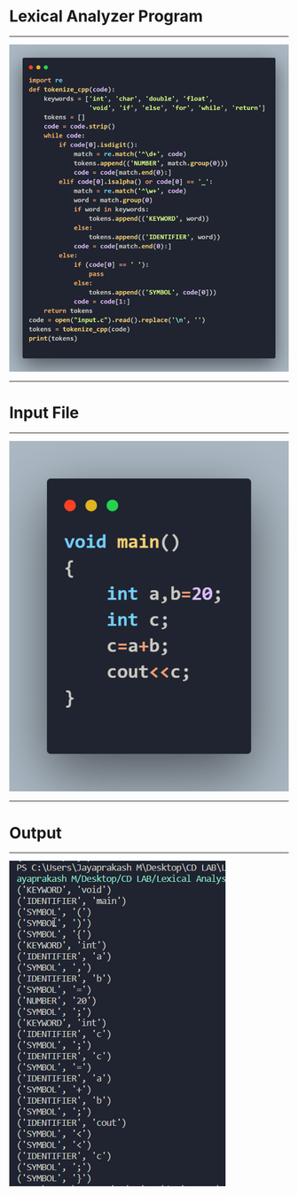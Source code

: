 <h1> Lexical Analyzer Program </h1>
<hr>
<img src="program.png">
<hr>
<h1> Input File </h1>
<hr>
<img src="input.png">
<hr>
<h1> Output </h1>
<hr>
<img src="output.png">